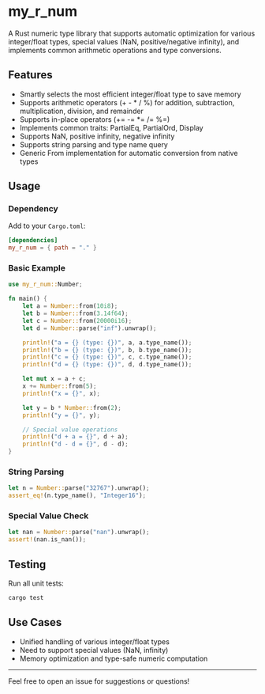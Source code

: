 # my_r_num

A Rust numeric type library that supports automatic optimization for various integer/float types, special values (NaN, positive/negative infinity), and implements common arithmetic operations and type conversions.

## Features
- Smartly selects the most efficient integer/float type to save memory
- Supports arithmetic operators (+ - * / %) for addition, subtraction, multiplication, division, and remainder
- Supports in-place operators (+= -= *= /= %=)
- Implements common traits: PartialEq, PartialOrd, Display
- Supports NaN, positive infinity, negative infinity
- Supports string parsing and type name query
- Generic From implementation for automatic conversion from native types

## Usage

### Dependency

Add to your `Cargo.toml`:
```toml
[dependencies]
my_r_num = { path = "." }
```

### Basic Example
```rust
use my_r_num::Number;

fn main() {
    let a = Number::from(10i8);
    let b = Number::from(3.14f64);
    let c = Number::from(20000i16);
    let d = Number::parse("inf").unwrap();

    println!("a = {} (type: {})", a, a.type_name());
    println!("b = {} (type: {})", b, b.type_name());
    println!("c = {} (type: {})", c, c.type_name());
    println!("d = {} (type: {})", d, d.type_name());

    let mut x = a + c;
    x += Number::from(5);
    println!("x = {}", x);

    let y = b * Number::from(2);
    println!("y = {}", y);

    // Special value operations
    println!("d + a = {}", d + a);
    println!("d - d = {}", d - d);
}
```

### String Parsing
```rust
let n = Number::parse("32767").unwrap();
assert_eq!(n.type_name(), "Integer16");
```

### Special Value Check
```rust
let nan = Number::parse("nan").unwrap();
assert!(nan.is_nan());
```

## Testing

Run all unit tests:
```sh
cargo test
```

## Use Cases
- Unified handling of various integer/float types
- Need to support special values (NaN, infinity)
- Memory optimization and type-safe numeric computation

---

Feel free to open an issue for suggestions or questions! 